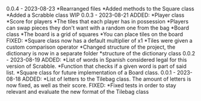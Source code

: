 0.0.4 - 2023-08-23
*Rearranged files
*Added methods to the Square class
*Added a Scrabble class WIP
0.0.3 - 2023-08-21
ADDED:
*Player class
*Score for players
*The tiles that each player has in possession
*Players can swap pieces they don't want with a random one from the bag
*Board class 
*The board is a grid of squares
*You can place tiles on the board
FIXED:
*Square class now has a default multiplier of x1
*Tiles were given a custom comparison operator
*Changed structure of the project, the dictionary is now in a separate folder
*structure of the dictionary class
0.0.2 - 2023-08-19
ADDED:
*List of words in Spanish considered legal for this version of Scrabble. 
*Function that checks if a given word is part of said list.
*Square class for future implementation of a Board class.
0.0.1 - 2023-08-18
ADDED:
*List of letters to the Tilebag class. The amount of letters is now fixed, as well as their score.
FIXED:
*Fixed tests in order to stay relevant and evaluate the new format of the Tilebag class
